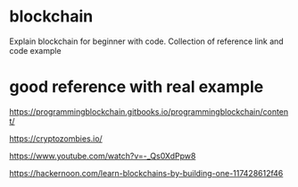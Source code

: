 # blockchain
Explain blockchain for beginner with code. Collection of reference link and code example

# good reference with real example
https://programmingblockchain.gitbooks.io/programmingblockchain/content/

https://cryptozombies.io/

https://www.youtube.com/watch?v=-_Qs0XdPpw8

https://hackernoon.com/learn-blockchains-by-building-one-117428612f46
